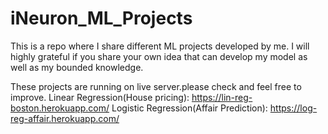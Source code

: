 # iNeuron_ML_Projects
This is a repo where I share different ML projects developed by me.
I will highly grateful if you share your own idea that can develop my model as well as my bounded knowledge.

These projects are running on live server.please check and feel free to improve.
Linear Regression(House pricing):  https://lin-reg-boston.herokuapp.com/
Logistic Regression(Affair Prediction):  https://log-reg-affair.herokuapp.com/

